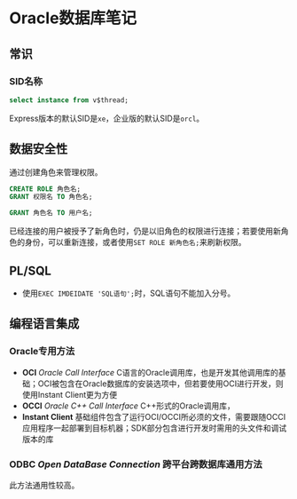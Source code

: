 # Oracle数据库笔记

## 常识

### SID名称

```sql
select instance from v$thread;
```

Express版本的默认SID是`xe`，企业版的默认SID是`orcl`。

## 数据安全性

通过创建角色来管理权限。

```sql
CREATE ROLE 角色名;
GRANT 权限名 TO 角色名;

GRANT 角色名 TO 用户名;
```

已经连接的用户被授予了新角色时，仍是以旧角色的权限进行连接；若要使用新角色的身份，可以重新连接，或者使用`SET ROLE 新角色名;`来刷新权限。

## PL/SQL

- 使用`EXEC IMDEIDATE 'SQL语句';`时，SQL语句不能加入分号。

## 编程语言集成

### Oracle专用方法

- **OCI** *Oracle Call Interface* C语言的Oracle调用库，也是开发其他调用库的基础；OCI被包含在Oracle数据库的安装选项中，但若要使用OCI进行开发，则使用Instant Client更为方便
- **OCCI** *Oracle C++ Call Interface* C++形式的Oracle调用库，
- **Instant Client** 基础组件包含了运行OCI/OCCI所必须的文件，需要跟随OCCI应用程序一起部署到目标机器；SDK部分包含进行开发时需用的头文件和调试版本的库

### ODBC *Open DataBase Connection* 跨平台跨数据库通用方法

此方法通用性较高。
